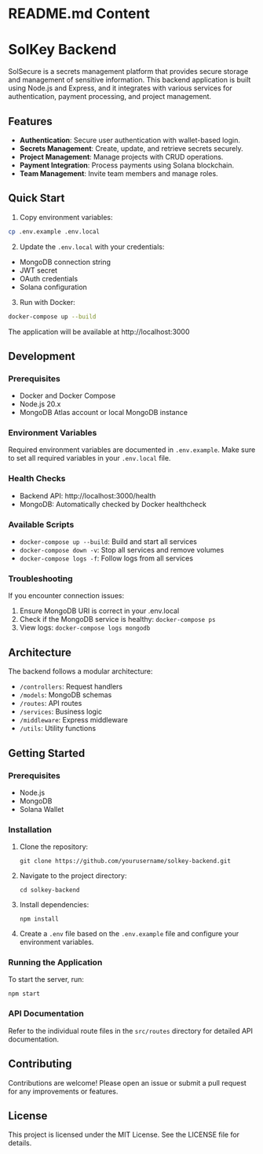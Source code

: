 # README.md Content

# SolKey Backend

SolSecure is a secrets management platform that provides secure storage and management of sensitive information. This backend application is built using Node.js and Express, and it integrates with various services for authentication, payment processing, and project management.

## Features

- **Authentication**: Secure user authentication with wallet-based login.
- **Secrets Management**: Create, update, and retrieve secrets securely.
- **Project Management**: Manage projects with CRUD operations.
- **Payment Integration**: Process payments using Solana blockchain.
- **Team Management**: Invite team members and manage roles.

## Quick Start

1. Copy environment variables:
```bash
cp .env.example .env.local
```

2. Update the `.env.local` with your credentials:
- MongoDB connection string
- JWT secret
- OAuth credentials
- Solana configuration

3. Run with Docker:
```bash
docker-compose up --build
```

The application will be available at http://localhost:3000

## Development

### Prerequisites
- Docker and Docker Compose
- Node.js 20.x
- MongoDB Atlas account or local MongoDB instance

### Environment Variables

Required environment variables are documented in `.env.example`. Make sure to set all required variables in your `.env.local` file.

### Health Checks
- Backend API: http://localhost:3000/health
- MongoDB: Automatically checked by Docker healthcheck

### Available Scripts
- `docker-compose up --build`: Build and start all services
- `docker-compose down -v`: Stop all services and remove volumes
- `docker-compose logs -f`: Follow logs from all services

### Troubleshooting

If you encounter connection issues:
1. Ensure MongoDB URI is correct in your .env.local
2. Check if the MongoDB service is healthy: `docker-compose ps`
3. View logs: `docker-compose logs mongodb`

## Architecture

The backend follows a modular architecture:
- `/controllers`: Request handlers
- `/models`: MongoDB schemas
- `/routes`: API routes
- `/services`: Business logic
- `/middleware`: Express middleware
- `/utils`: Utility functions

## Getting Started

### Prerequisites

- Node.js
- MongoDB
- Solana Wallet

### Installation

1. Clone the repository:
   ```
   git clone https://github.com/yourusername/solkey-backend.git
   ```
2. Navigate to the project directory:
   ```
   cd solkey-backend
   ```
3. Install dependencies:
   ```
   npm install
   ```
4. Create a `.env` file based on the `.env.example` file and configure your environment variables.

### Running the Application

To start the server, run:
```
npm start
```

### API Documentation

Refer to the individual route files in the `src/routes` directory for detailed API documentation.

## Contributing

Contributions are welcome! Please open an issue or submit a pull request for any improvements or features.

## License

This project is licensed under the MIT License. See the LICENSE file for details.